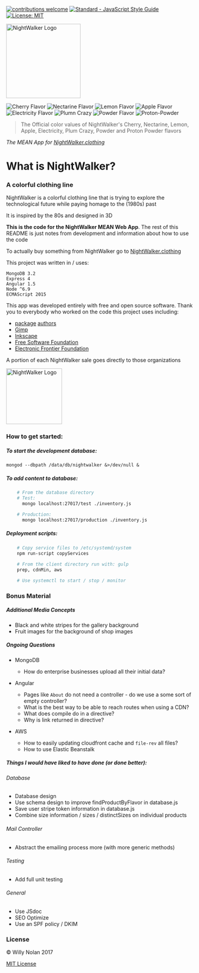 [![contributions welcome](https://img.shields.io/badge/contributions-welcome-brightgreen.svg?style=flat)](https://github.com/computersarecool/nightwalker/issues)
[![Standard - JavaScript Style Guide](https://img.shields.io/badge/code_style-standard-brightgreen.svg)](http://standardjs.com/)
[![License: MIT](https://img.shields.io/badge/License-MIT-yellow.svg)](https://opensource.org/licenses/MIT)

  <img src="https://nightwalker.clothing/images/text_logo.svg" alt="NightWalker Logo" style="width: 200px;"/>

  ![Cherry Flavor](https://dummyimage.com/50/c71b39/c71b39.jpg "Cherry Flavor")
  ![Nectarine Flavor](https://dummyimage.com/50/fa5132/fa5132.jpg "Nectarine Flavor")
  ![Lemon Flavor](https://dummyimage.com/50/feda60/feda60.jpg "Lemon Flavor")
  ![Apple Flavor](https://dummyimage.com/50/005b3a/005b3a.jpg "Apple Flavor")
  ![Electricity Flavor](https://dummyimage.com/50/26599a/26599a.jpg "Electricity Flavor")
  ![Plumn Crazy](https://dummyimage.com/50/3f2c63/3f2c63.jpg "Plum Crazy Flavor")
  ![Powder Flavor](https://dummyimage.com/50/e45c68/e45c68.jpg "Powder Flavor")
  ![Proton-Powder](https://dummyimage.com/50/ed243f/ed243f.jpg "Proton-Powder Flavor")
  
  > The Official color values of NightWalker's Cherry, Nectarine, Lemon, Apple, Electricity, Plum Crazy, Powder and Proton Powder flavors

*The MEAN App for [NightWalker.clothing](https://nightwalker.clothing "The Nightwalker.clothing website")*

# What is NightWalker?
### A colorful clothing line

  NightWalker is a colorful clothing line that is trying to explore the technological future while paying homage to the (1980s) past 
  
  It is inspired by the 80s and designed in 3D

  **This is the code for the NightWalker MEAN Web App**. The rest of this README is just notes from development and information about how to use the code
  
  To actually buy something from NightWalker go to [NightWalker.clothing](https://nightwalker.clothing "The Nightwalker.clothing website")
  
  This project was written in / uses:
  ```
  MongoDB 3.2
  Express 4
  Angular 1.5 
  Node ^6.9
  ECMAScript 2015
  ```
  
  This app was developed entirely with free and open source software. Thank you to everybody who worked on the code this project uses including: 
  
  * [package](https://raw.githubusercontent.com/computersarecool/nightwalker/master/server/package.json "Server Package.json") [authors](https://raw.githubusercontent.com/computersarecool/nightwalker/master/server/package.json "Client Package.json")
  * [Gimp](https://www.gimp.org/ "Gimp")
  * [Inkscape](https://inkscape.org/ "Inkscape")
  * [Free Software Foundation](https://www.fsf.org "FSF")
  * [Electronic Frontier Foundation](https://www.eff.org "EFF") 
  
  A portion of each NightWalker sale goes directly to those organizations
  
  <img src="https://nightwalker.clothing/images/symbol_logo.svg" alt="NightWalker Logo" style="width: 150px;"/>

### How to get started:
##### To start the development database:
    mongod --dbpath /data/db/nightwalker &>/dev/null &

##### To add content to database:
```bash
    # From the database directory
    # Test:
      mongo localhost:27017/test ./inventory.js

    # Production:
      mongo localhost:27017/production ./inventory.js
 ```  
##### Deployment scripts:
```bash
    # Copy service files to /etc/systemd/system
    npm run-script copyServices
    
    # From the client directory run with: gulp
    prep, cdnMin, aws

    # Use systemctl to start / stop / monitor
```
### Bonus Material
##### Additional Media Concepts
  - Black and white stripes for the gallery background
  - Fruit images for the background of shop images
  
##### Ongoing Questions
- MongoDB
  - How do enterprise businesses upload all their initial data?

- Angular
  - Pages like `About` do not need a controller - do we use a some sort of empty controller?
  - What is the best way to be able to reach routes when using a CDN?
  - What does compile do in a directive?
  - Why is link returned in directive?

- AWS
  - How to easily updating cloudfront cache and `file-rev` all files?
  - How to use Elastic Beanstalk

##### Things I would have liked to have done (or done better):
###### Database
  - Database design
  - Use schema design to improve findProductByFlavor in database.js
  - Save user stripe token information in database.js
  - Combine size information / sizes / distinctSizes on individual products

###### Mail Controller
  - Abstract the emailing process more (with more generic methods)

###### Testing
  - Add full unit testing

###### General
  - Use JSdoc
  - SEO Optimize
  - Use an SPF policy / DKIM

### License
:copyright: Willy Nolan 2017 

[MIT License](http://en.wikipedia.org/wiki/MIT_License)

